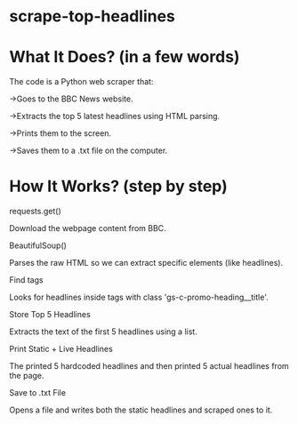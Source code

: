 # scrape-top-headlines
# What It Does? (in a few words)
The code is a Python web scraper that:

->Goes to the BBC News website.

->Extracts the top 5 latest headlines using HTML parsing.

->Prints them to the screen.

->Saves them to a .txt file on the computer.

# How It Works? (step by step)
requests.get()

Download the webpage content from BBC.

BeautifulSoup()

Parses the raw HTML so we can extract specific elements (like headlines).

Find tags

Looks for headlines inside tags with class 'gs-c-promo-heading__title'.

Store Top 5 Headlines

Extracts the text of the first 5 headlines using a list.

Print Static + Live Headlines

The printed 5 hardcoded headlines and then printed 5 actual headlines from the page.

Save to .txt File

Opens a file and writes both the static headlines and scraped ones to it.
